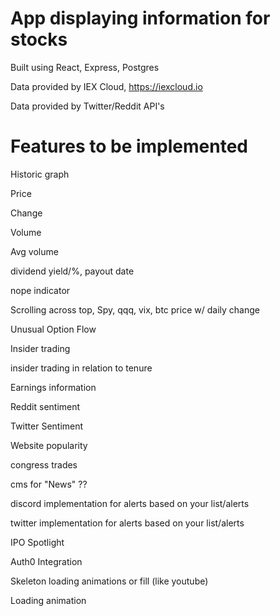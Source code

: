 # App displaying information for stocks

Built using React, Express, Postgres

Data provided by IEX Cloud, https://iexcloud.io

Data provided by Twitter/Reddit API's

# Features to be implemented

Historic graph

Price

Change

Volume

Avg volume

dividend yield/%, payout date

nope indicator

Scrolling across top, Spy, qqq, vix, btc price w/ daily change

Unusual Option Flow

Insider trading

insider trading in relation to tenure

Earnings information

Reddit sentiment

Twitter Sentiment

Website popularity

congress trades

cms for "News" ??

discord implementation for alerts based on your list/alerts

twitter implementation for alerts based on your list/alerts

IPO Spotlight

Auth0 Integration

Skeleton loading animations or fill (like youtube) 

Loading animation